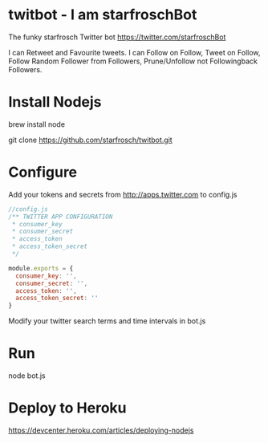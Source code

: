 # twitbot - I am starfroschBot

The funky starfrosch Twitter bot https://twitter.com/starfroschBot

I can Retweet and Favourite tweets. I can Follow on Follow, Tweet on Follow, Follow Random Follower from Followers, Prune/Unfollow not Followingback Followers.


# Install Nodejs

brew install node

git clone https://github.com/starfrosch/twitbot.git

# Configure

Add your tokens and secrets from http://apps.twitter.com to config.js

```javascript
//config.js
/** TWITTER APP CONFIGURATION
 * consumer_key
 * consumer_secret
 * access_token
 * access_token_secret
 */

module.exports = {
  consumer_key: '',
  consumer_secret: '',
  access_token: '',
  access_token_secret: ''
}
```

Modify your twitter search terms and time intervals in bot.js

# Run

node bot.js

# Deploy to Heroku

https://devcenter.heroku.com/articles/deploying-nodejs
